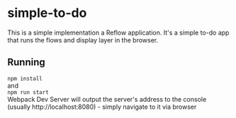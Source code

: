 # simple-to-do
This is a simple implementation a Reflow application. It's a simple to-do app that runs the flows and display layer in the browser.

## Running
`npm install` \
and \
`npm run start`\
Webpack Dev Server will output the server's address to the console (usually http://localhost:8080) - simply navigate to it via browser 